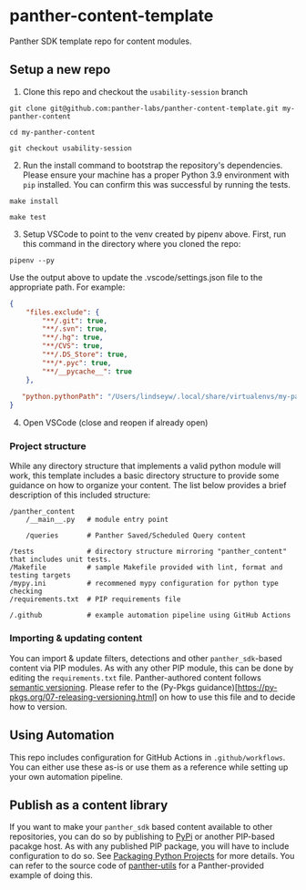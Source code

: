 # panther-content-template
Panther SDK template repo for content modules.


## Setup a new repo
1) Clone this repo and checkout the `usability-session` branch
```shell
git clone git@github.com:panther-labs/panther-content-template.git my-panther-content
```
```shell
cd my-panther-content
```
```shell
git checkout usability-session
```

2) Run the install command to bootstrap the repository's dependencies. Please ensure your machine has a proper Python 3.9 environment with `pip` installed. You can confirm this was successful by running the tests.
```shell
make install
```
```shell
make test
```

3) Setup VSCode to point to the venv created by pipenv above. First, run this command in the directory where you cloned the repo:

```shell
pipenv --py
```

Use the output above to update the .vscode/settings.json file to the appropriate path. For example:

```json
{
    "files.exclude": {
        "**/.git": true,
        "**/.svn": true,
        "**/.hg": true,
        "**/CVS": true,
        "**/.DS_Store": true,
        "**/*.pyc": true,
        "**/__pycache__": true
    },
    
   "python.pythonPath": "/Users/lindseyw/.local/share/virtualenvs/my-panther-content-XOuSVQqp/bin/python"
}
```

4) Open VSCode (close and reopen if already open)

### Project structure
While any directory structure that implements a valid python module will work, this template includes a basic directory structure to provide some guidance on how to organize your content. The list below provides a brief description of this included structure:

```
/panther_content
    /__main__.py   # module entry point

    /queries       # Panther Saved/Scheduled Query content

/tests             # directory structure mirroring "panther_content" that includes unit tests.
/Makefile          # sample Makefile provided with lint, format and testing targets
/mypy.ini          # recommened mypy configuration for python type checking
/requirements.txt  # PIP requirements file

/.github           # example automation pipeline using GitHub Actions
```

### Importing & updating content
You can import & update filters, detections and other `panther_sdk`-based content via PIP modules. As with any other PIP module, this can be done by editing the `requirements.txt` file. Panther-authored content follows [semantic versioning](semver.org). Please refer to the (Py-Pkgs guidance)[https://py-pkgs.org/07-releasing-versioning.html] on how to use this file and to decide how to version. 


## Using Automation
This repo includes configuration for GitHub Actions in `.github/workflows`. You can either use these as-is or use them as a reference while setting up your own automation pipeline.


## Publish as a content library
If you want to make your `panther_sdk` based content available to other repositories, you can do so by publishing to [PyPi](pypi.org) or another PIP-based pacakge host. As with any published PIP package, you will have to include configuration to do so. See [Packaging Python Projects](https://packaging.python.org/en/latest/tutorials/packaging-projects/) for more details. You can refer to the source code of [panther-utils](https://github.com/panther-labs/panther-utils) for a Panther-provided example of doing this.

